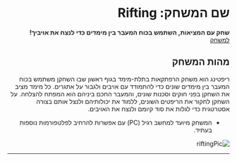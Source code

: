 <div dir='rtl' lang='he'>

# שם המשחק: Rifting

**שחק עם המציאות, השתמש בכוח המעבר בין מימדים כדי לנצח את אויביך!**  
[למשחק](https://gamedevrel2024shovhalyon.itch.io/rifting)

## מהות המשחק

ריפטינג הוא משחק הרפתקאות בתלת-מימד בגוף ראשון שבו השחקן משתמש בכוח המעבר בין מימדים שונים כדי להתמודד עם אויבים ולגבור על אתגרים. כל מימד מציב את השחקן בפני חוקים וסכנות שונים, והמעבר החכם ביניהם הוא המפתח להצלחה. על השחקן לחקור את הריפטים השונים, ללמוד את יכולותיהם ולנצל אותם בצורה אסטרטגית כדי לגלות את סוד קיומם ולנצח את האויבים.

* המשחק מיועד למחשב רגיל (PC) עם אפשרות להרחיב לפלטפורמות נוספות בעתיד.

![riftingPic](rifttingPic.jpg)

---
</div>
